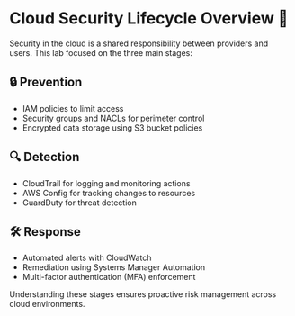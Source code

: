# Cloud Security Lifecycle Overview 🔐

Security in the cloud is a shared responsibility between providers and users. This lab focused on the three main stages:

## 🔒 Prevention
- IAM policies to limit access
- Security groups and NACLs for perimeter control
- Encrypted data storage using S3 bucket policies

## 🔍 Detection
- CloudTrail for logging and monitoring actions
- AWS Config for tracking changes to resources
- GuardDuty for threat detection

## 🛠️ Response
- Automated alerts with CloudWatch
- Remediation using Systems Manager Automation
- Multi-factor authentication (MFA) enforcement

Understanding these stages ensures proactive risk management across cloud environments.
